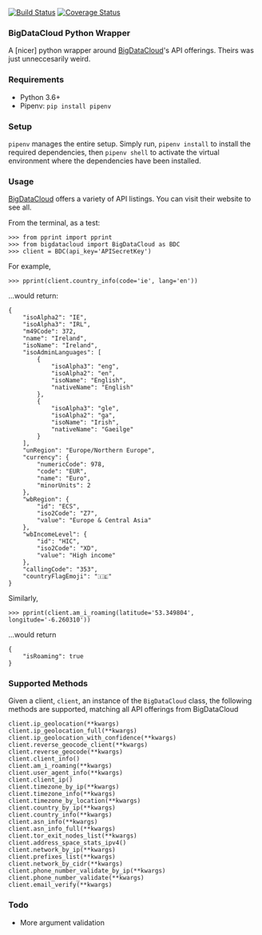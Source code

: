 [![Build Status](https://travis-ci.com/olumidesan/bigdatacloud.svg?branch=master)](https://travis-ci.com/olumidesan/bigdatacloud)
[![Coverage Status](https://coveralls.io/repos/github/olumidesan/bigdatacloud/badge.svg?branch=master)](https://coveralls.io/github/olumidesan/bigdatacloud?branch=master&service=github)

### BigDataCloud Python Wrapper
A [nicer] python wrapper around [BigDataCloud](https://www.bigdatacloud.com/)'s API offerings. Theirs was just unneccesarily weird.

### Requirements
- Python 3.6+
- Pipenv: ```pip install pipenv```

### Setup
`pipenv` manages the entire setup. Simply run, ```pipenv install``` to install the required dependencies, then ```pipenv shell``` to activate the virtual environment where the dependencies have been installed.

### Usage
[BigDataCloud](https://www.bigdatacloud.com/) offers a variety of API listings. You can visit their website to see all.

From the terminal, as a test:

```
>>> from pprint import pprint
>>> from bigdatacloud import BigDataCloud as BDC
>>> client = BDC(api_key='APISecretKey')
```

For example, 

```
>>> pprint(client.country_info(code='ie', lang='en'))
```

...would return:

```
{
    "isoAlpha2": "IE",
    "isoAlpha3": "IRL",
    "m49Code": 372,
    "name": "Ireland",
    "isoName": "Ireland",
    "isoAdminLanguages": [
        {
            "isoAlpha3": "eng",
            "isoAlpha2": "en",
            "isoName": "English",
            "nativeName": "English"
        },
        {
            "isoAlpha3": "gle",
            "isoAlpha2": "ga",
            "isoName": "Irish",
            "nativeName": "Gaeilge"
        }
    ],
    "unRegion": "Europe/Northern Europe",
    "currency": {
        "numericCode": 978,
        "code": "EUR",
        "name": "Euro",
        "minorUnits": 2
    },
    "wbRegion": {
        "id": "ECS",
        "iso2Code": "Z7",
        "value": "Europe & Central Asia"
    },
    "wbIncomeLevel": {
        "id": "HIC",
        "iso2Code": "XD",
        "value": "High income"
    },
    "callingCode": "353",
    "countryFlagEmoji": "🇮🇪"
}
```

Similarly,

```>>> pprint(client.am_i_roaming(latitude='53.349804', longitude='-6.260310'))```

...would return

```
{
    "isRoaming": true
}
```

### Supported Methods
Given a client, ```client```, an instance of the ```BigDataCloud``` class, the following methods are supported, matching all API offerings from BigDataCloud

```
client.ip_geolocation(**kwargs)
client.ip_geolocation_full(**kwargs)
client.ip_geolocation_with_confidence(**kwargs)
client.reverse_geocode_client(**kwargs)
client.reverse_geocode(**kwargs)
client.client_info()
client.am_i_roaming(**kwargs)
client.user_agent_info(**kwargs)
client.client_ip()
client.timezone_by_ip(**kwargs)
client.timezone_info(**kwargs)
client.timezone_by_location(**kwargs)
client.country_by_ip(**kwargs)
client.country_info(**kwargs)
client.asn_info(**kwargs)
client.asn_info_full(**kwargs)
client.tor_exit_nodes_list(**kwargs)
client.address_space_stats_ipv4()
client.network_by_ip(**kwargs)
client.prefixes_list(**kwargs)
client.network_by_cidr(**kwargs)
client.phone_number_validate_by_ip(**kwargs)
client.phone_number_validate(**kwargs)
client.email_verify(**kwargs)
```

### Todo
 - More argument validation
